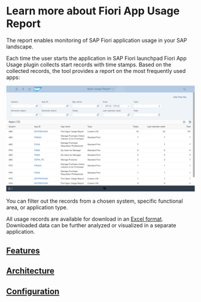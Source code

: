 # Learn more about Fiori App Usage Report

The report enables monitoring of SAP Fiori application usage in your SAP landscape.

Each time the user starts the application in SAP Fiori launchpad Fiori App Usage plugin collects start records with time stamps. Based on the collected records, the tool provides a report on the most frequently used apps:

[![](res/fa.png)](res/fa.png)

You can filter out the records from a chosen system, specific functional area, or application type.

All usage records are available for download in an [Excel format](FPS01/recexp.md). Downloaded data can be further analyzed or visualized in a separate application.

## [Features](FPS01/features.md)

## [Architecture](arch/architecture.md)

## [Configuration](FPS01/conf.md)







